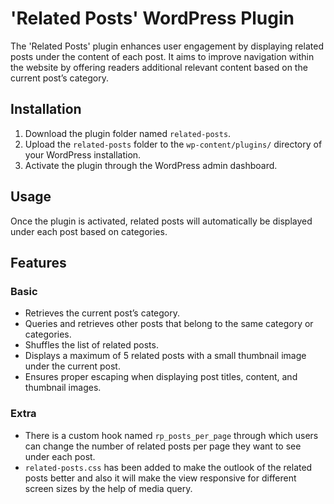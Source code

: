 # 'Related Posts' WordPress Plugin

The 'Related Posts' plugin enhances user engagement by displaying related posts under the content of each post. It aims to improve navigation within the website by offering readers additional relevant content based on the current post’s category.

## Installation

1. Download the plugin folder named `related-posts`.
2. Upload the `related-posts` folder to the `wp-content/plugins/` directory of your WordPress installation.
3. Activate the plugin through the WordPress admin dashboard.

## Usage

Once the plugin is activated, related posts will automatically be displayed under each post based on categories.

## Features

### Basic

- Retrieves the current post’s category.
- Queries and retrieves other posts that belong to the same category or categories.
- Shuffles the list of related posts.
- Displays a maximum of 5 related posts with a small thumbnail image under the current post.
- Ensures proper escaping when displaying post titles, content, and thumbnail images.

### Extra

- There is a custom hook named `rp_posts_per_page` through which users can change the number of related posts per page they want to see under each post.
- `related-posts.css` has been added to make the outlook of the related posts better and also it will make the view responsive for different screen sizes by the help of media query. 